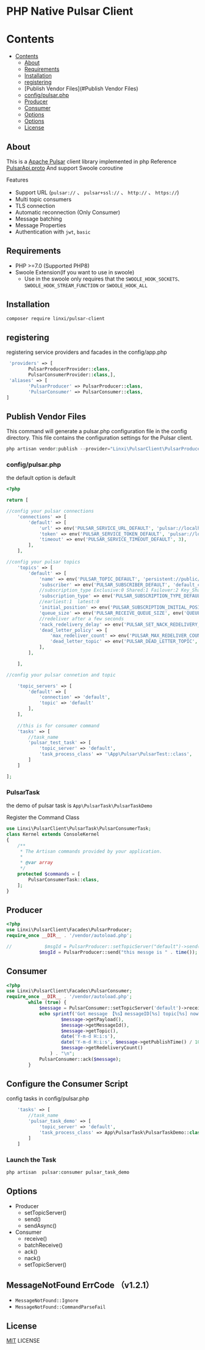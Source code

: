 # PHP Native Pulsar Client

# Contents

* [Contents](#Contents)
    * [About](#About)
    * [Requirements](#Requirements)
    * [Installation](#Installation)
    * [registering](#registering)
    * [Publish Vendor Files](#Publish Vendor Files)
    * [config/pulsar.php](#config/pulsar.php)
    * [Producer](#Producer)
    * [Consumer](#Consumer)
    * [Options](#Options)
    * [Options](#Options)
    * [License](#License)

## About

This is a [Apache Pulsar](https://pulsar.apache.org) client library implemented in php
Reference [PulsarApi.proto](src/PulsarApi.proto) And support Swoole coroutine

Features

- Support URL (`pulsar://` 、 `pulsar+ssl://` 、 `http://` 、 `https://`)
- Multi topic consumers
- TLS connection
- Automatic reconnection (Only Consumer)
- Message batching
- Message Properties
- Authentication with `jwt`, `basic`

## Requirements

* PHP >=7.0 (Supported PHP8)
* Swoole Extension(If you want to use in swoole)
    * Use in the swoole only requires that the `SWOOLE_HOOK_SOCKETS、SWOOLE_HOOK_STREAM_FUNCTION` or `SWOOLE_HOOK_ALL`

## Installation

```bash
composer require linxi/pulsar-client
```

## registering
registering service providers and facades in the config/app.php
```php
 'providers' => [
        PulsarProducerProvider::class,
        PulsarConsumerProvider::class,],
 'aliases' => [
        'PulsarProducer' => PulsarProducer::class,
        'PulsarConsumer' => PulsarConsumer::class,
]
```


## Publish Vendor Files
This command will generate a pulsar.php configuration file in the config directory. This file contains the configuration settings for the Pulsar client.
```php
php artisan vendor:publish --provider="Linxi\PulsarClient\PulsarProducerProvider"
```

### config/pulsar.php

the default option is default

```php 
<?php

return [

//config your pulsar connections 
    'connections' => [
        'default' => [
            'url' => env('PULSAR_SERVICE_URL_DEFAULT', 'pulsar://localhost:6650'),
            'token' => env('PULSAR_SERVICE_TOKEN_DEFAULT', 'pulsar://localhost:6650'),
            'timeout' => env('PULSAR_SERVICE_TIMEOUT_DEFAULT', 3),
        ],
    ],

//config your pulsar topics 
    'topics' => [
        'default' => [
            'name' => env('PULSAR_TOPIC_DEFAULT', 'persistent://public/test/demo_1216'),
            'subscriber' => env('PULSAR_SUBSCRIBER_DEFAULT', 'default_consumer'),
            //subscription_type Exclusive:0 Shared:1 Failover:2 Key_Shared:3
            'subscription_type' => env('PULSAR_SUBSCRIPTION_TYPE_DEFAULT', 1),
            //earliest:1  latest:0
            'initial_position' => env('PULSAR_SUBSCRIPTION_INITIAL_POSITION_DEFAULT', 1),
            'queue_size' => env('PULSAR_RECEIVE_QUEUE_SIZE', env('QUEUE_SIZE', 100)),
            //redeliver after a few seconds
            'nack_redelivery_delay' => env('PULSAR_SET_NACK_REDELIVERY_DELAY', 5),
            'dead_letter_policy' => [
                'max_redeliver_count' => env('PULSAR_MAX_REDELIVER_COUNT', 3),
                'dead_letter_topic' => env('PULSAR_DEAD_LETTER_TOPIC', 'persistent://public/test/test_dead')
            ],
        ],

    ],

//config your pulsar connetion and topic 

    'topic_servers' => [
        'default' => [
            'connection' => 'default',
            'topic' => 'default'
        ],
    ],
    
    //this is for consumer command 
    'tasks' => [
        //task_name
        'pulsar_test_task' => [
            'topic_server' => 'default',
            'task_process_class' => '\App\Pulsar\PulsarTest::class',
        ]
    ]

];


```

### PulsarTask
the demo of pulsar task is `App\PulsarTask\PulsarTaskDemo`

Register the Command Class
```php
use Linxi\PulsarClient\PulsarTask\PulsarConsumerTask;
class Kernel extends ConsoleKernel
{
    /**
     * The Artisan commands provided by your application.
     *
     * @var array
     */
    protected $commands = [
        PulsarConsumerTask::class,
    ];
}
```

## Producer

```php
<?php
use Linxi\PulsarClient\Facades\PulsarProducer;
require_once __DIR__ . '/vendor/autoload.php';

//            $msgId = PulsarProducer::setTopicServer("default")->send("this messge is " . time());
            $msgId = PulsarProducer::send("this messge is " . time());
```

## Consumer
```php
<?php
use Linxi\PulsarClient\Facades\PulsarConsumer;
require_once __DIR__ . '/vendor/autoload.php';
        while (true) {
            $message = PulsarConsumer::setTopicServer('default')->receive();
            echo sprintf('Got message 【%s】messageID[%s] topic[%s] nowTime[%s] publishTime[%s] redeliveryCount[%d]',
                    $message->getPayload(),
                    $message->getMessageId(),
                    $message->getTopic(),
                    date('Y-m-d H:i:s'),
                    date('Y-m-d H:i:s', $message->getPublishTime() / 1000),
                    $message->getRedeliveryCount()
                ) . "\n";
            PulsarConsumer::ack($message);
        }
```
## Configure the Consumer Script
config tasks in config/pulsar.php
```php
    'tasks' => [
        //task_name
        'pulsar_task_demo' => [
            'topic_server' => 'default',
            'task_process_class' => App\PulsarTask\PulsarTaskDemo::class,
        ]
    ]
```

### Launch the Task
```php
php artisan  pulsar:consumer pulsar_task_demo
```

## Options

* Producer
    * setTopicServer()
    * send()
    * sendAsync()
* Consumer
    * receive()
    * batchReceive()
    * ack()
    * nack()
    * setTopicServer()

## MessageNotFound ErrCode （v1.2.1）

* `MessageNotFound::Ignore`
* `MessageNotFound::CommandParseFail`

## License

[MIT](LICENSE) LICENSE
